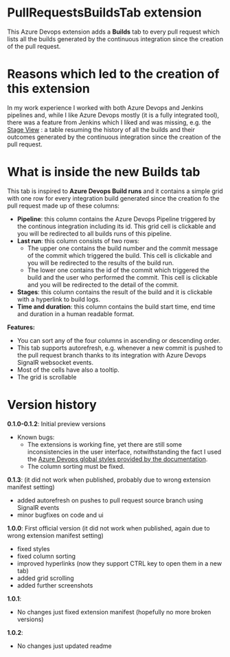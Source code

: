 # PullRequestsBuildsTab extension
This Azure Devops extension adds a **Builds** tab to every pull request which lists all the builds generated by the continuous integration since the creation of the pull request.

# Reasons which led to the creation of this extension
In my work experience I worked with both Azure Devops and Jenkins pipelines and, while I like Azure Devops mostly (it is a fully integrated tool), there was a feature from Jenkins which I liked and was missing, e.g. the [Stage View](https://plugins.jenkins.io/pipeline-stage-view/) : a table resuming the history of all the builds and their outcomes generated by the continuous integration since the creation of the pull request.

# What is inside the new Builds tab

This tab is inspired to **Azure Devops Build runs** and it contains a simple grid with one row for every integration build generated since the creation fo the pull request made up of these columns:
-   **Pipeline**: this column contains the Azure Devops Pipeline triggered by the continous integration including its id. This grid cell is clickable and you will be redirected to all builds runs of this pipeline.
-   **Last run**: this column consists of two rows:
    - The upper one contains the build number and the commit message of the commit which triggered the build. This cell is clickable and you will be redirected to the results of the build run.
    - The lower one contains the id of the commit which triggered the build and the user who performed the commit. This cell is clickable and you will be redirected to the detail of the commit.
-   **Stages**: this column contains the result of the build and it is clickable with a hyperlink to build logs.
-   **Time and duration**: this column contains the build start time, end time and duration in a human readable format.

**Features:**
- You can sort any of the four columns in ascending or descending order.
- This tab supports autorefresh, e.g. whenever a new commit is pushed to the pull request branch thanks to its integration with Azure Devops SignalR websocket events.
- Most of the cells have also a tooltip.
- The grid is scrollable

# Version history

**0.1.0-0.1.2**: Initial preview versions
- Known bugs:
    - The extensions is working fine, yet there are still some inconsistencies in the user interface, notwithstanding the fact I used the [Azure Devops global styles provided by the documentation](https://developer.microsoft.com/it-it/azure-devops/develop/extensions).
    - The column sorting must be fixed.

**0.1.3**: (it did not work when published, probably due to wrong extension manifest setting)
- added autorefresh on pushes to pull request source branch using SignalR events
- minor bugfixes on code and ui

**1.0.0**: First official version (it did not work when published, again due to wrong extension manifest setting)
- fixed styles
- fixed column sorting
- improved hyperlinks  (now they support CTRL key to open them in a new tab)
- added grid scrolling
- added further screenshots

**1.0.1**: 
- No changes just fixed extension manifest (hopefully no more broken versions)

**1.0.2**: 
- No changes just updated readme